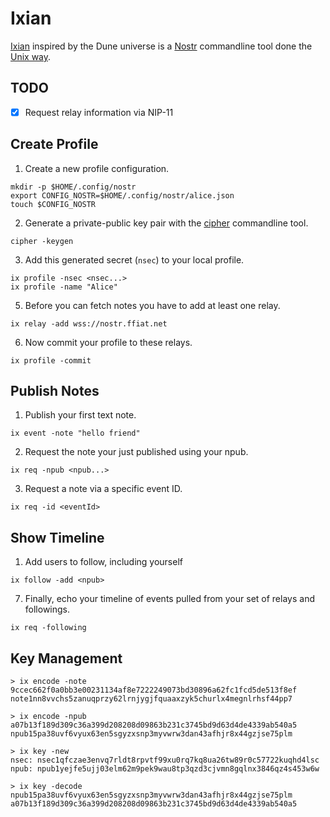 # Ixian

[Ixian](https://dune.fandom.com/wiki/Ix) inspired by the Dune universe is a [Nostr](https://nostr.com) commandline tool done the [Unix way](https://en.wikipedia.org/wiki/Unix_philosophy).

## TODO

- [X] Request relay information via NIP-11

## Create Profile

1. Create a new profile configuration.

```shell
mkdir -p $HOME/.config/nostr
export CONFIG_NOSTR=$HOME/.config/nostr/alice.json
touch $CONFIG_NOSTR
```

2. Generate a private-public key pair with the [cipher](https://github.com/ffiat/cipher) commandline tool.

```shell
cipher -keygen
```

3. Add this generated secret (`nsec`) to your local profile.

```shell
ix profile -nsec <nsec...>
ix profile -name "Alice"
```

5. Before you can fetch notes you have to add at least one relay.

```
ix relay -add wss://nostr.ffiat.net
```

6. Now commit your profile to these relays.

```shell
ix profile -commit
```

## Publish Notes

1. Publish your first text note.

```shell
ix event -note "hello friend"
```

2. Request the note your just published using your npub.

```shell
ix req -npub <npub...>
```

3. Request a note via a specific event ID.

```shell
ix req -id <eventId>
```

## Show Timeline

1. Add users to follow, including yourself

```
ix follow -add <npub>
```

7. Finally, echo your timeline of events pulled from your set of relays and followings.

```shell
ix req -following
```

## Key Management

```shell
> ix encode -note 9ccec662f0a0bb3e00231134af8e7222249073bd30896a62fc1fcd5de513f8ef
note1nn8vvchs5zanuqprzy62lrnjygjfquaaxzyk5churlx4megnlrhsf44pp7

> ix encode -npub a07b13f189d309c36a399d208208d09863b231c3745bd9d63d4de4339ab540a5
npub15pa38uvf6vyux63en5sgyzxsnp3myvwrw3dan43afhjr8x44gzjse75plm
```

```shell
> ix key -new
nsec: nsec1qfczae3envq7rldt8rpvtf99xu0rq7kq8ua26tw89r0c57722kuqhd4lsc
npub: npub1yejfe5ujj03elm62m9pek9wau8tp3qzd3cjvmn8gqlnx3846qz4s453w6w
```

```shell
> ix key -decode npub15pa38uvf6vyux63en5sgyzxsnp3myvwrw3dan43afhjr8x44gzjse75plm
a07b13f189d309c36a399d208208d09863b231c3745bd9d63d4de4339ab540a5
```

